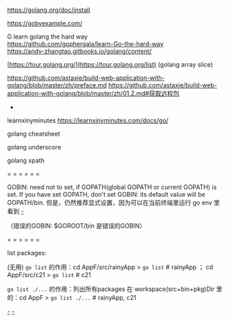 
https://golang.org/doc/install

https://gobyexample.com/

G learn golang the hard way <br>
https://github.com/gophergala/learn-Go-the-hard-way <br>
https://andy-zhangtao.gitbooks.io/golang/content/ <br>

[https://tour.golang.org/](https://tour.golang.org/list) (golang array slice)

https://github.com/astaxie/build-web-application-with-golang/blob/master/zh/preface.md
https://github.com/astaxie/build-web-application-with-golang/blob/master/zh/01.2.md#获取远程包



-

learnxinyminutes
https://learnxinyminutes.com/docs/go/

golang cheatsheet

golang underscore

golang xpath


= = = = = =

GOBIN: need not to set, if GOPATH(global GOPATH or current GOPATH) is set. If you have set GOPATH, don't set GOBIN: its default value will be GOPATH/bin. 但是，仍然推荐显式设置，因为可以在当前终端里运行 go env 里看到 [-](https://stackoverflow.com/questions/40067997/how-set-gobin-automatically)

（错误的GOBIN: $GOROOT/bin 是错误的GOBIN）

= = = = = =

list packages:

(无用) `go list` 的作用：cd AppF/src/rainyApp > `go list` # rainyApp ； cd AppF/src/c21 > `go list` # c21

`go list ./...` 的作用：列出所有packages 在 workspace(src+bin+pkg)Dir 里的：cd AppF > `go list ./...` # rainyApp, c21

[-](https://stackoverflow.com/questions/28166249/how-to-list-installed-go-packages) [-](http://www.techietown.info/2017/02/list-installed-packages-gogolang/)

